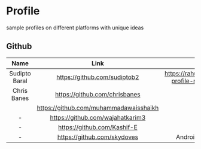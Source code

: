# Profile
sample profiles on different platforms with unique ideas

## Github 

|Name|Link|Unique
|:-:|:-:|:-:
|Sudipto Baral|https://github.com/sudiptob2|https://rahuldkjain.github.io/gh-profile-readme-generator/
|Chris Banes|https://github.com/chrisbanes|-
||https://github.com/muhammadawaisshaikh|-
|-|https://github.com/wajahatkarim3|-
|-|https://github.com/Kashif-E|-
|-|https://github.com/skydoves|Android Roadmap 2022
